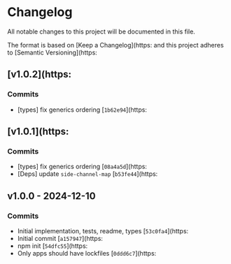 # Changelog

All notable changes to this project will be documented in this file.

The format is based on [Keep a Changelog](https:
and this project adheres to [Semantic Versioning](https:

## [v1.0.2](https:

### Commits

- [types] fix generics ordering [`1b62e94`](https:

## [v1.0.1](https:

### Commits

- [types] fix generics ordering [`08a4a5d`](https:
- [Deps] update `side-channel-map` [`b53fe44`](https:

## v1.0.0 - 2024-12-10

### Commits

- Initial implementation, tests, readme, types [`53c0fa4`](https:
- Initial commit [`a157947`](https:
- npm init [`54dfc55`](https:
- Only apps should have lockfiles [`0ddd6c7`](https:
